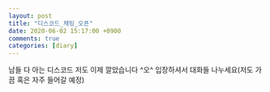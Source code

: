 ```yaml
---
layout: post
title: "디스코드_채팅_오픈"
date: 2020-06-02 15:17:00 +0900
comments: true 
categories: [diary] 
---
```

남들 다 아는 디스코드 저도 이제 깔았습니다 ^오^
입장하셔서 대화들 나누세요(저도 가끔 혹은 자주 들어갈 예정)


